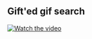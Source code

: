 ## Gift'ed gif search

[![Watch the video](https://i.ytimg.com/vi/uw_R6QqZ1-s/hqdefault.jpg?sqp=-oaymwEZCPYBEIoBSFXyq4qpAwsIARUAAIhCGAFwAQ==&rs=AOn4CLA0kU3drPdqotiotY4KHPmcDARRmw)](https://www.youtube.com/watch?v=uw_R6QqZ1-s)
